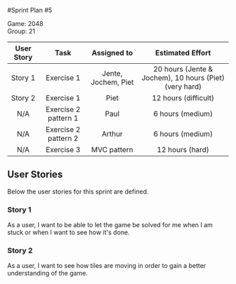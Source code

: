 #Sprint Plan #5

Game: 2048  
Group: 21

| User Story | Task | Assigned to | Estimated Effort |
|:----------:|:----:|:-----------:|:----------------:|
| Story 1 | Exercise 1 | Jente, Jochem, Piet|20 hours (Jente & Jochem), 10 hours (Piet) (very hard) |
| Story 2 | Exercise 1 | Piet | 12 hours (difficult) |
| N/A | Exercise 2 pattern 1 | Paul | 6 hours (medium) |
| N/A | Exercise 2 pattern 2 | Arthur | 6 hours (medium) |
| N/A | Exercise 3 | MVC pattern | 12 hours (hard) |

## User Stories
Below the user stories for this sprint are defined.

### Story 1
As a user, I want to be able to let the game be solved for me when I am stuck or when I want to see how it's done.

### Story 2
As a user, I want to see how tiles are moving in order to gain a better understanding of the game.